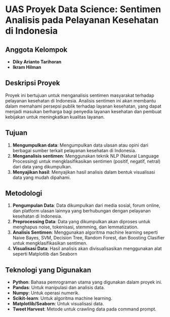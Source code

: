 # UAS Proyek Data Science: Sentimen Analisis pada Pelayanan Kesehatan di Indonesia

## Anggota Kelompok

- **Diky Arianto Tarihoran**
- **Ikram Hilman**

## Deskripsi Proyek

Proyek ini bertujuan untuk menganalisis sentimen masyarakat terhadap pelayanan kesehatan di Indonesia. Analisis sentimen ini akan membantu dalam memahami persepsi publik terhadap layanan kesehatan, yang dapat menjadi masukan berharga bagi penyedia layanan kesehatan dan pembuat kebijakan untuk meningkatkan kualitas layanan.

## Tujuan

1. **Mengumpulkan data**: Mengumpulkan data ulasan atau opini dari berbagai sumber terkait pelayanan kesehatan di Indonesia.
2. **Menganalisis sentimen**: Menggunakan teknik NLP (Natural Language Processing) untuk mengklasifikasikan sentimen (positif, negatif, netral) dari data yang dikumpulkan.
3. **Menyajikan hasil**: Menyajikan hasil analisis dalam bentuk visualisasi data yang mudah dipahami.

## Metodologi

1. **Pengumpulan Data**: Data dikumpulkan dari media sosial, forum online, dan platform ulasan lainnya yang berhubungan dengan pelayanan kesehatan di Indonesia.
2. **Preprocessing Data**: Data yang dikumpulkan akan diproses untuk menghapus noise, tokenisasi, stemming, dan lemmatization.
3. **Analisis Sentimen**: Menggunakan algoritma machine learning seperti Naive Bayes, SVM, Decision Tree, Random Forest, dan Boosting Clasifier untuk mengklasifikasikan sentimen.
4. **Visualisasi Data**: Hasil analisis akan divisualisasikan menggunakan alat seperti Matplotlib dan Seaborn

## Teknologi yang Digunakan

- **Python**: Bahasa pemrograman utama yang digunakan dalam proyek ini.
- **Pandas**: Untuk manipulasi dan analisis data.
- **Numpy**: Untuk operasi numerik.
- **Scikit-learn**: Untuk algoritma machine learning.
- **Matplotlib/Seaborn**: Untuk visualisasi data.
- **Tweet Harvest**: Metode untuk crawling data pada command prompt.
